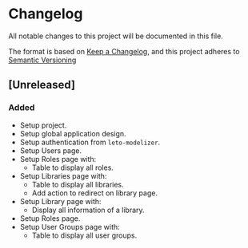 # Changelog

All notable changes to this project will be documented in this file.

The format is based on [Keep a Changelog](https://keepachangelog.com/en/1.0.0/),
and this project adheres to [Semantic Versioning](https://semver.org/spec/v2.0.0.html)

## [Unreleased]

### Added

* Setup project.
* Setup global application design.
* Setup authentication from `leto-modelizer`.
* Setup Users page.
* Setup Roles page with:
  * Table to display all roles.
* Setup Libraries page with:
  * Table to display all libraries.
  * Add action to redirect on library page.
* Setup Library page with:
  * Display all information of a library.
* Setup Roles page.
* Setup User Groups page with:
  * Table to display all user groups.
